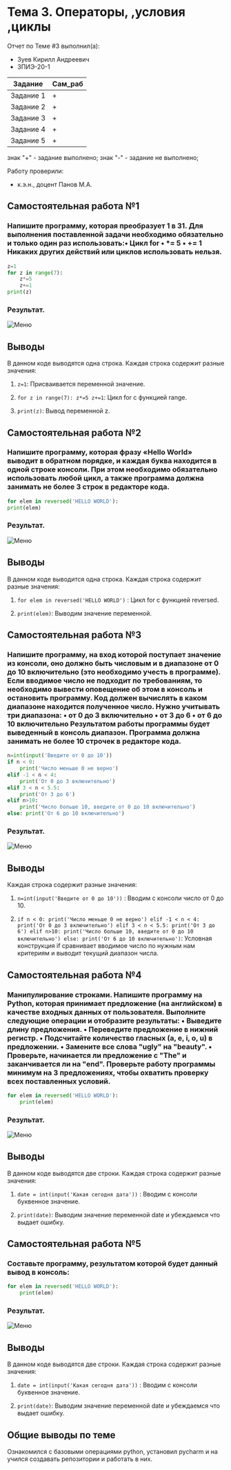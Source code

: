 # Тема 3. Операторы, ,условия ,циклы 
Отчет по Теме #3 выполнил(а):
- Зуев Кирилл Андреевич
- ЗПИЭ-20-1

| Задание | Сам_раб |
| ------ | ------ | 
| Задание 1 | + | 
| Задание 2 | +| 
| Задание 3 | + |
| Задание 4 | + | 
| Задание 5 | + | 

знак "+" - задание выполнено; знак "-" - задание не выполнено;

Работу проверили:
-  к.э.н., доцент Панов М.А.

## Самостоятельная работа №1
### Напишите программу, которая преобразует 1 в 31. Для выполнения поставленной задачи необходимо обязательно и только один раз использовать:• Цикл for • *= 5 • += 1 Никаких других действий или циклов использовать нельзя.
```python
z=1
for z in range(7):
    z*=5
    z+=1
print(z)
```
### Результат.
![Меню](pic3/lab3_1.png)

## Выводы

В данном коде выводятся одна строка. Каждая строка содержит разные значения:

1. `z=1`: Присваивается переменной значение.

2. `for z in range(7):
    z*=5
    z+=1`: Цикл for с функцией range.
3. `print(z)`: Вывод переменной z.

## Самостоятельная работа №2
### Напишите программу, которая фразу «Hello World» выводит в обратном порядке, и каждая буква находится в одной строке консоли. При этом необходимо обязательно использовать любой цикл, а также программа должна занимать не более 3 строк в редакторе кода.
```python
for elem in reversed('HELLO WORLD'):
print(elem)
```
### Результат.
![Меню](pic3/lab3_2.png)
## Выводы

В данном коде выводится одна строка. Каждая строка содержит разные значения:

1.  `for elem in reversed('HELLO WORLD')` : Цикл for с функцией reversed.

2. `print(elem)`: Выводим значение переменной.


## Самостоятельная работа №3
###  Напишите программу, на вход которой поступает значение из консоли, оно должно быть числовым и в диапазоне от 0 до 10 включительно (это необходимо учесть в программе). Если вводимое число не подходит по требованиям, то необходимо вывести оповещение об этом в консоль и остановить программу. Код должен вычислять в каком диапазоне находится полученное число. Нужно учитывать три диапазона: • от 0 до 3 включительно • от 3 до 6 • от 6 до 10 включительно Результатом работы программы будет выведенный в консоль диапазон. Программа должна занимать не более 10 строчек в редакторе кода.
```python
n=int(input('Введите от 0 до 10'))
if n < 0:
    print('Число меньше 0 не верно')
elif -1 < n < 4:
    print('От 0 до 3 включительно')
elif 3 < n < 5.5:
    print('От 3 до 6')
elif n>10:
    print('Число больше 10, введите от 0 до 10 включительно')
else: print('От 6 до 10 включительно')
```
### Результат.
![Меню](pic3/lab3_3.png)
## Выводы

Каждая строка содержит разные значения:

1.  `n=int(input('Введите от 0 до 10'))` : Вводим с консоли число от 0 до 10.

2. `if n < 0:
    print('Число меньше 0 не верно')
elif -1 < n < 4:
    print('От 0 до 3 включительно')
elif 3 < n < 5.5:
    print('От 3 до 6')
elif n>10:
    print('Число больше 10, введите от 0 до 10 включительно')
else: print('От 6 до 10 включительно')`: Условная конструкция if сравнивает вводимое число по нужным нам критериям и выводит текущий диапазон числа.

## Самостоятельная работа №4
###  Манипулирование строками. Напишите программу на Python, которая принимает предложение (на английском) в качестве входных данных от пользователя. Выполните следующие операции и отобразите результаты: • Выведите длину предложения. • Переведите предложение в нижний регистр. • Подсчитайте количество гласных (a, e, i, o, u) в предложении. • Замените все слова "ugly" на "beauty". • Проверьте, начинается ли предложение с "The" и заканчивается ли на "end". Проверьте работу программы минимум на 3 предложениях, чтобы охватить проверку всех поставленных условий.
```python
for elem in reversed('HELLO WORLD'):
    print(elem)
```
### Результат.
![Меню](pic/lab2_3.png)
## Выводы

В данном коде выводятся две строки. Каждая строка содержит разные значения:

1.  `date = int(input('Какая сегодня дата'))` : Вводим с консоли буквенное значение.

2. `print(date)`: Выводим значение переменной date и убеждаемся что выдает ошибку.
   
## Самостоятельная работа №5
###  Составьте программу, результатом которой будет данный вывод в консоль:
```python
for elem in reversed('HELLO WORLD'):
    print(elem)
```
### Результат.
![Меню](pic/lab2_3.png)
## Выводы

В данном коде выводятся две строки. Каждая строка содержит разные значения:

1.  `date = int(input('Какая сегодня дата'))` : Вводим с консоли буквенное значение.

2. `print(date)`: Выводим значение переменной date и убеждаемся что выдает ошибку.


## Общие выводы по теме
Ознакомился с базовыми операциями python, установил pycharm и на учился создавать репозитории и работать в них.

